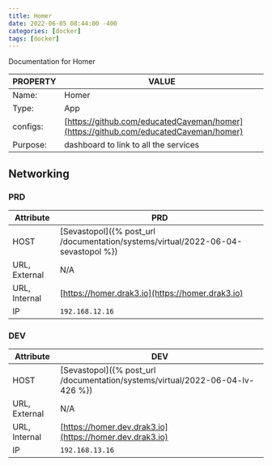 ```yaml
---
title: Homer
date: 2022-06-05 08:44:00 -400
categories: [docker]
tags: [docker]
---
```


Documentation for Homer

| PROPERTY | VALUE                                                                                |
| -------- | ------------------------------------------------------------------------------------ |
| Name:    | Homer                                                                                |
| Type:    | App                                                                                  |
| configs: | [https://github.com/educatedCaveman/homer](https://github.com/educatedCaveman/homer) |
| Purpose: | dashboard to link to all the services                                                |

## Networking

### PRD

| Attribute     | PRD                                                                               |
| ------------- | --------------------------------------------------------------------------------- |
| HOST          | [Sevastopol]({% post_url /documentation/systems/virtual/2022-06-04-sevastopol %}) |
| URL, External | N/A                                                                               |
| URL, Internal | [https://homer.drak3.io](https://homer.drak3.io)                                  |
| IP            | `192.168.12.16`                                                                   |

### DEV

| Attribute     | DEV                                                                           |
| ------------- | ----------------------------------------------------------------------------- |
| HOST          | [Sevastopol]({% post_url /documentation/systems/virtual/2022-06-04-lv-426 %}) |
| URL, External | N/A                                                                           |
| URL, Internal | [https://homer.dev.drak3.io](https://homer.dev.drak3.io)                      |
| IP            | `192.168.13.16`                                                               |

